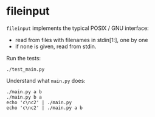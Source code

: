 # fileinput

`fileinput` implements the typical POSIX / GNU interface:

- read from files with filenames in stdin[1:], one by one
- if none is given, read from stdin.

Run the tests:

    ./test_main.py

Understand what `main.py` does:

    ./main.py a b
    ./main.py b a
    echo 'c\nc2' | ./main.py
    echo 'c\nc2' | ./main.py a b
